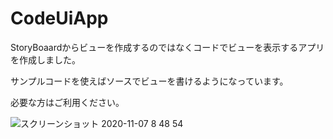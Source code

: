 # CodeUiApp

StoryBoaardからビューを作成するのではなくコードでビューを表示するアプリを作成しました。

サンプルコードを使えばソースでビューを書けるようになっています。

必要な方はご利用ください。

![スクリーンショット 2020-11-07 8 48 54](https://user-images.githubusercontent.com/57295201/98424742-13127900-20d6-11eb-8e9c-8cf2c6d89c86.png)
